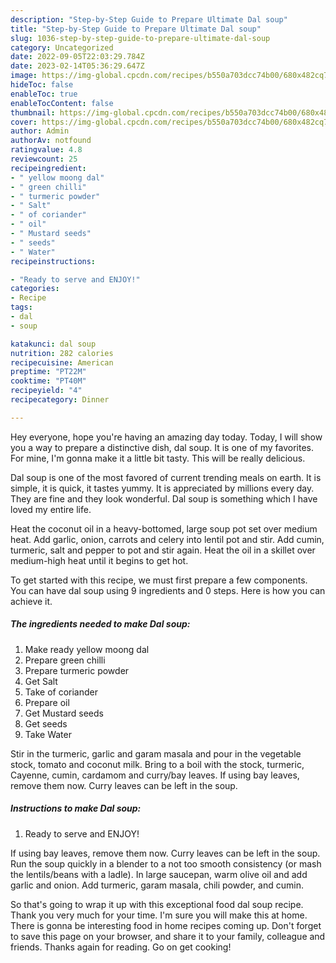 ```yaml
---
description: "Step-by-Step Guide to Prepare Ultimate Dal soup"
title: "Step-by-Step Guide to Prepare Ultimate Dal soup"
slug: 1036-step-by-step-guide-to-prepare-ultimate-dal-soup
category: Uncategorized
date: 2022-09-05T22:03:29.784Z
date: 2023-02-14T05:36:29.647Z
image: https://img-global.cpcdn.com/recipes/b550a703dcc74b00/680x482cq70/dal-soup-recipe-main-photo.jpg
hideToc: false
enableToc: true
enableTocContent: false
thumbnail: https://img-global.cpcdn.com/recipes/b550a703dcc74b00/680x482cq70/dal-soup-recipe-main-photo.jpg
cover: https://img-global.cpcdn.com/recipes/b550a703dcc74b00/680x482cq70/dal-soup-recipe-main-photo.jpg
author: Admin
authorAv: notfound
ratingvalue: 4.8
reviewcount: 25
recipeingredient:
- " yellow moong dal"
- " green chilli"
- " turmeric powder"
- " Salt"
- " of coriander"
- " oil"
- " Mustard seeds"
- " seeds"
- " Water"
recipeinstructions:

- "Ready to serve and ENJOY!"
categories:
- Recipe
tags:
- dal
- soup

katakunci: dal soup 
nutrition: 282 calories
recipecuisine: American
preptime: "PT22M"
cooktime: "PT40M"
recipeyield: "4"
recipecategory: Dinner

---
```



Hey everyone, hope you're having an amazing day today. Today, I will show you a way to prepare a distinctive dish, dal soup. It is one of my favorites. For mine, I'm gonna make it a little bit tasty. This will be really delicious.

Dal soup is one of the most favored of current trending meals on earth. It is simple, it is quick, it tastes yummy. It is appreciated by millions every day. They are fine and they look wonderful. Dal soup is something which I have loved my entire life.

Heat the coconut oil in a heavy-bottomed, large soup pot set over medium heat. Add garlic, onion, carrots and celery into lentil pot and stir. Add cumin, turmeric, salt and pepper to pot and stir again. Heat the oil in a skillet over medium-high heat until it begins to get hot.


To get started with this recipe, we must first prepare a few components. You can have dal soup using 9 ingredients and 0 steps. Here is how you can achieve it.

<!--inarticleads1-->

##### The ingredients needed to make Dal soup:

1. Make ready  yellow moong dal
1. Prepare  green chilli
1. Prepare  turmeric powder
1. Get  Salt
1. Take  of coriander
1. Prepare  oil
1. Get  Mustard seeds
1. Get  seeds
1. Take  Water


Stir in the turmeric, garlic and garam masala and pour in the vegetable stock, tomato and coconut milk. Bring to a boil with the stock, turmeric, Cayenne, cumin, cardamom and curry/bay leaves. If using bay leaves, remove them now. Curry leaves can be left in the soup. 

<!--inarticleads2-->

##### Instructions to make Dal soup:


1. Ready to serve and ENJOY!

If using bay leaves, remove them now. Curry leaves can be left in the soup. Run the soup quickly in a blender to a not too smooth consistency (or mash the lentils/beans with a ladle). In large saucepan, warm olive oil and add garlic and onion. Add turmeric, garam masala, chili powder, and cumin. 

So that's going to wrap it up with this exceptional food dal soup recipe. Thank you very much for your time. I'm sure you will make this at home. There is gonna be interesting food in home recipes coming up. Don't forget to save this page on your browser, and share it to your family, colleague and friends. Thanks again for reading. Go on get cooking!
